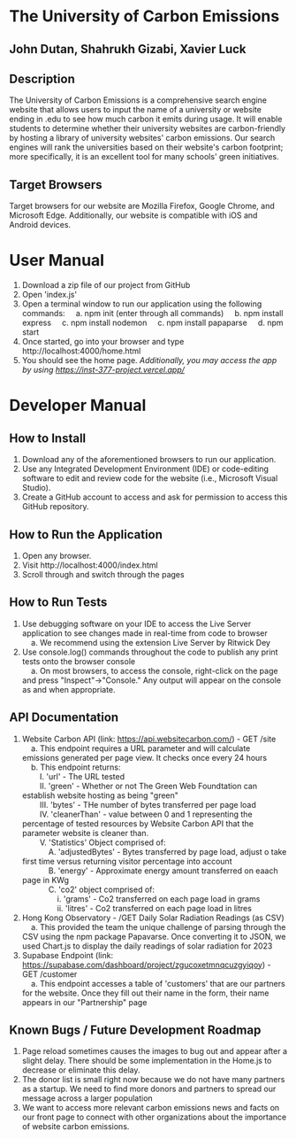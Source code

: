 # The University of Carbon Emissions
## John Dutan, Shahrukh Gizabi, Xavier Luck
## Description
The University of Carbon Emissions is a comprehensive search engine website that allows users to input the name of a university or website ending in .edu to see how much carbon it emits during usage. It will enable students to determine whether their university websites are carbon-friendly by hosting a library of university websites' carbon emissions. Our search engines will rank the universities based on their website's carbon footprint; more specifically, it is an excellent tool for many schools' green initiatives.
## Target Browsers
Target browsers for our website are Mozilla Firefox, Google Chrome, and Microsoft Edge. Additionally, our website is compatible with iOS and Android devices.
# User Manual
1. Download a zip file of our project from GitHub
2. Open 'index.js'
3. Open a terminal window to run our application using the following commands:
&nbsp;&nbsp;&nbsp;&nbsp;a. npm init (enter through all commands)
&nbsp;&nbsp;&nbsp;&nbsp;b. npm install express
&nbsp;&nbsp;&nbsp;&nbsp;c. npm install nodemon
&nbsp;&nbsp;&nbsp;&nbsp;c. npm install papaparse
&nbsp;&nbsp;&nbsp;&nbsp;d. npm start
5. Once started, go into your browser and type http://localhost:4000/home.html
6. You should see the home page.
*Additionally, you may access the app by using https://inst-377-project.vercel.app/*
# Developer Manual
## How to Install 
1. Download any of the aforementioned browsers to run our application.
2. Use any Integrated Development Environment (IDE) or code-editing software to edit and review code for the website (i.e., Microsoft Visual Studio).
3. Create a GitHub account to access and ask for permission to access this GitHub repository.
## How to Run the Application
1. Open any browser.
2. Visit http://localhost:4000/index.html
3. Scroll through and switch through the pages
## How to Run Tests
1. Use debugging software on your IDE to access the Live Server application to see changes made in real-time from code to browser<br />
&nbsp;&nbsp;&nbsp;&nbsp;a. We recommend using the extension Live Server by Ritwick Dey<br />
2. Use console.log() commands throughout the code to publish any print tests onto the browser console<br />
&nbsp;&nbsp;&nbsp;&nbsp;a. On most browsers, to access the console, right-click on the page and press "Inspect"->"Console." Any output will appear on the console as and when appropriate.<br />
## API Documentation
1. Website Carbon API (link: https://api.websitecarbon.com/) - GET /site<br />
&nbsp;&nbsp;&nbsp;&nbsp;a. This endpoint requires a URL parameter and will calculate emissions generated per page view. It checks once every 24 hours<br />
&nbsp;&nbsp;&nbsp;&nbsp;b. This endpoint returns:<br />
&nbsp;&nbsp;&nbsp;&nbsp;&nbsp;&nbsp;&nbsp;&nbsp;I. 'url' - The URL tested<br />
&nbsp;&nbsp;&nbsp;&nbsp;&nbsp;&nbsp;&nbsp;&nbsp;II. 'green' - Whether or not The Green Web Foundtation can establish website hosting as being "green"<br />
&nbsp;&nbsp;&nbsp;&nbsp;&nbsp;&nbsp;&nbsp;&nbsp;III. 'bytes' - THe number of bytes transferred per page load<br />
&nbsp;&nbsp;&nbsp;&nbsp;&nbsp;&nbsp;&nbsp;&nbsp;IV. 'cleanerThan' - value between 0 and 1 representing the percentage of tested resources by Website Carbon API that the parameter website is cleaner than.<br />
&nbsp;&nbsp;&nbsp;&nbsp;&nbsp;&nbsp;&nbsp;&nbsp;V. 'Statistics' Object comprised of:<br />
&nbsp;&nbsp;&nbsp;&nbsp;&nbsp;&nbsp;&nbsp;&nbsp;&nbsp;&nbsp;&nbsp;&nbsp;A. 'adjustedBytes' - Bytes transferred by page load, adjust o take first time versus returning visitor percentage into account<br />
&nbsp;&nbsp;&nbsp;&nbsp;&nbsp;&nbsp;&nbsp;&nbsp;&nbsp;&nbsp;&nbsp;&nbsp;B. 'energy' - Approximate energy amount transferred on eaach page in KWg<br />
&nbsp;&nbsp;&nbsp;&nbsp;&nbsp;&nbsp;&nbsp;&nbsp;&nbsp;&nbsp;&nbsp;&nbsp;C. 'co2' object comprised of:<br />
&nbsp;&nbsp;&nbsp;&nbsp;&nbsp;&nbsp;&nbsp;&nbsp;&nbsp;&nbsp;&nbsp;&nbsp;&nbsp;&nbsp;&nbsp;&nbsp;i. 'grams' - Co2 transferred on each page load in grams<br />
&nbsp;&nbsp;&nbsp;&nbsp;&nbsp;&nbsp;&nbsp;&nbsp;&nbsp;&nbsp;&nbsp;&nbsp;&nbsp;&nbsp;&nbsp;&nbsp;ii. 'litres' - Co2 transferred on each page load in litres<br />
2. Hong Kong Observatory - /GET Daily Solar Radiation Readings (as CSV)
&nbsp;&nbsp;&nbsp;&nbsp;a. This provided the team the unique challenge of parsing through the CSV using the npm package Papavarse. Once converting it to JSON, we used Chart.js to display the daily readings of solar radiation for 2023
3. Supabase Endpoint (link: https://supabase.com/dashboard/project/zgucoxetmnqcuzgyiqoy) - GET /customer<br />
&nbsp;&nbsp;&nbsp;&nbsp;a. This endpoint accesses a table of 'customers' that are our partners for the website. Once they fill out their name in the form, their name appears in our "Partnership" page
## Known Bugs / Future Development Roadmap
1. Page reload sometimes causes the images to bug out and appear after a slight delay. There should be some implementation in the Home.js to decrease or eliminate this delay.
2. The donor list is small right now because we do not have many partners as a startup. We need to find more donors and partners to spread our message across a larger population
3. We want to access more relevant carbon emissions news and facts on our front page to connect with other organizations about the importance of website carbon emissions.

